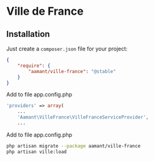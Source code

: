 Ville de France
===============

Installation
------------

Just create a `composer.json` file for your project:

``` json
{
    "require": {
        "aamant/ville-france": "@stable"
    }
}
```

Add to file app.config.php

``` php
'providers' => array(
	...
	'Aamant\VilleFrance\VilleFranceServiceProvider',
	...
```

Add to file app.config.php

``` bash
php artisan migrate --package aamant/ville-france
php artisan ville:load
```
